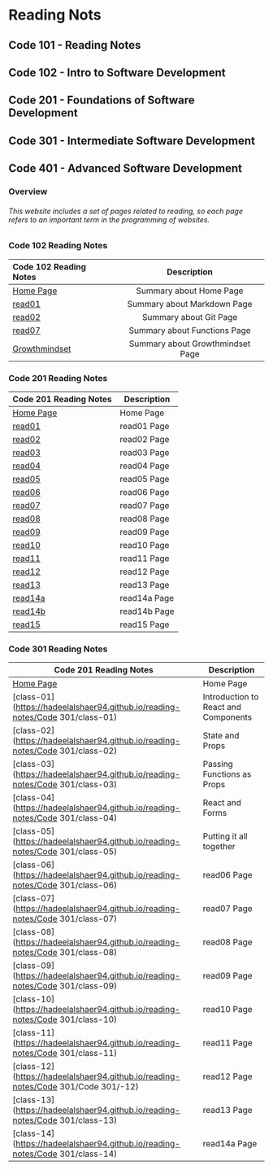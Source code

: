 # Reading Nots

## Code 101 - Reading Notes

## Code 102 - Intro to Software Development

## Code 201 - Foundations of Software Development

## Code 301 - Intermediate Software Development

## Code 401 - Advanced Software Development


### Overview 
###### This website includes a set of pages related to reading, so each page refers to an important term in the programming of websites.




### Code 102 Reading Notes


| Code 102 Reading Notes                                                         | Description                      | 
| :---                                                                           |    :----:                        |
| [Home Page](https://hadeelalshaee94.github.io/reading-notes/README)            | Summary about Home Page          | 
| [read01](https://hadeelalshaee94.github.io/reading-notes/read01)               | Summary about Markdown Page      | 
| [read02](https://hadeelalshaee94.github.io/reading-notes/read02)               | Summary about Git Page           | 
| [read07](https://hadeelalshaee94.github.io/reading-notes/read7)                | Summary about Functions Page     |
| [Growthmindset](https://hadeelalshaee94.github.io/reading-notes/Growthmindset) | Summary about Growthmindset Page | 

### Code 201 Reading Notes

| Code 201 Reading Notes                                                                      | Description |
| -----------                                                                                 | ----------- |
| [Home Page](https://hadeelalshaer94.github.io/Code-201-Reading-Notes/README)                | Home Page         |
| [read01](https://hadeelalshaer94.github.io/Code-201-Reading-Notes/read01)                   | read01 Page       |
| [read02](https://hadeelalshaer94.github.io/Code-201-Reading-Notes/read02)                   | read02 Page       |
| [read03](https://hadeelalshaer94.github.io/Code-201-Reading-Notes/read03)                   | read03 Page       |
| [read04](https://hadeelalshaer94.github.io/Code-201-Reading-Notes/read04)                   | read04 Page       |
| [read05](https://hadeelalshaer94.github.io/Code-201-Reading-Notes/read05)                   | read05 Page       |
| [read06](https://hadeelalshaer94.github.io/Code-201-Reading-Notes/read06)                   | read06 Page       |
| [read07](https://hadeelalshaer94.github.io/Code-201-Reading-Notes/read07)                   | read07 Page       |
| [read08](https://hadeelalshaer94.github.io/Code-201-Reading-Notes/read08)                   | read08 Page       |
| [read09](https://hadeelalshaer94.github.io/Code-201-Reading-Notes/read09)                   | read09 Page       |
| [read10](https://hadeelalshaer94.github.io/Code-201-Reading-Notes/read10)                   | read10 Page       |
| [read11](https://hadeelalshaer94.github.io/Code-201-Reading-Notes/read11)                   | read11 Page       |
| [read12](https://hadeelalshaer94.github.io/Code-201-Reading-Notes/read12)                   | read12 Page       |
| [read13](https://hadeelalshaer94.github.io/Code-201-Reading-Notes/read13)                   | read13 Page       |
| [read14a](https://hadeelalshaer94.github.io/Code-201-Reading-Notes/read14a)                 | read14a Page      |
| [read14b](https://hadeelalshaer94.github.io/Code-201-Reading-Notes/read14b)                 | read14b Page      |
| [read15](https://hadeelalshaer94.github.io/Code-201-Reading-Notes/read15)                   | read15 Page       |




### Code 301 Reading Notes

| Code 201 Reading Notes                                                                      | Description |
| -----------                                                                                 | ----------- |
| [Home Page](https://hadeelalshaer94.github.io/reading-notes/README)                | Home Page         |
| [class-01](https://hadeelalshaer94.github.io/reading-notes/Code 301/class-01)                   | Introduction to React and Components      |
| [class-02](https://hadeelalshaer94.github.io/reading-notes/Code 301/class-02)                   | State and Props       |
| [class-03](https://hadeelalshaer94.github.io/reading-notes/Code 301/class-03)                   | Passing Functions as Props       |
| [class-04](https://hadeelalshaer94.github.io/reading-notes/Code 301/class-04)                   | React and Forms       |
| [class-05](https://hadeelalshaer94.github.io/reading-notes/Code 301/class-05)                   | Putting it all together       |
| [class-06](https://hadeelalshaer94.github.io/reading-notes/Code 301/class-06)                   | read06 Page       |
| [class-07](https://hadeelalshaer94.github.io/reading-notes/Code 301/class-07)                   | read07 Page       |
| [class-08](https://hadeelalshaer94.github.io/reading-notes/Code 301/class-08)                   | read08 Page       |
| [class-09](https://hadeelalshaer94.github.io/reading-notes/Code 301/class-09)                   | read09 Page       |
| [class-10](https://hadeelalshaer94.github.io/reading-notes/Code 301/class-10)                   | read10 Page       |
| [class-11](https://hadeelalshaer94.github.io/reading-notes/Code 301/class-11)                   | read11 Page       |
| [class-12](https://hadeelalshaer94.github.io/reading-notes/Code 301/Code 301/-12)                   | read12 Page       |
| [class-13](https://hadeelalshaer94.github.io/reading-notes/Code 301/class-13)                   | read13 Page       |
| [class-14](https://hadeelalshaer94.github.io/reading-notes/Code 301/class-14)                 | read14a Page      |

